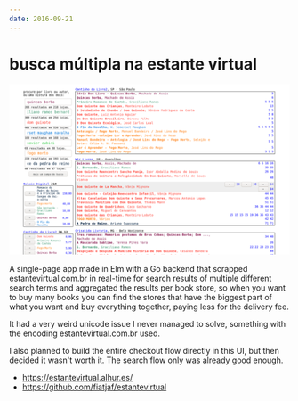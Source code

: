 ```yaml
---
date: 2016-09-21
---
```


# busca múltipla na estante virtual

![](https://raw.githubusercontent.com/fiatjaf/estantevirtual/master/screenshot.png)

A single-page app made in Elm with a Go backend that scrapped estantevirtual.com.br in real-time for search results of multiple different search terms and aggregated the results per book store, so when you want to buy many books you can find the stores that have the biggest part of what you want and buy everything together, paying less for the delivery fee.

It had a very weird unicode issue I never managed to solve, something with the encoding estantevirtual.com.br used.

I also planned to build the entire checkout flow directly in this UI, but then decided it wasn't worth it. The search flow only was already good enough.

- <https://estantevirtual.alhur.es/>
- <https://github.com/fiatjaf/estantevirtual>
